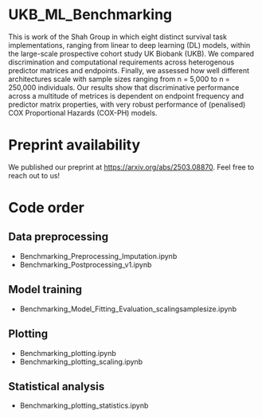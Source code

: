 # UKB_ML_Benchmarking

This is work of the Shah Group in which eight distinct survival task implementations, ranging from linear to deep learning (DL) models, within the large-scale prospective cohort study UK Biobank (UKB). We compared discrimination and computational requirements across heterogenous predictor matrices and endpoints. Finally, we assessed how well different architectures scale with sample sizes ranging from n = 5,000 to n = 250,000 individuals. Our results show that discriminative performance across a multitude of metrices is dependent on endpoint frequency and predictor matrix properties, with very robust performance of (penalised) COX Proportional Hazards (COX-PH) models.

# Preprint availability

We published our preprint at https://arxiv.org/abs/2503.08870. Feel free to reach out to us!

# Code order

## Data preprocessing

- Benchmarking_Preprocessing_Imputation.ipynb
- Benchmarking_Postprocessing_v1.ipynb

## Model training

- Benchmarking_Model_Fitting_Evaluation_scalingsamplesize.ipynb

## Plotting

- Benchmarking_plotting.ipynb
- Benchmarking_plotting_scaling.ipynb

## Statistical analysis

- Benchmarking_plotting_statistics.ipynb